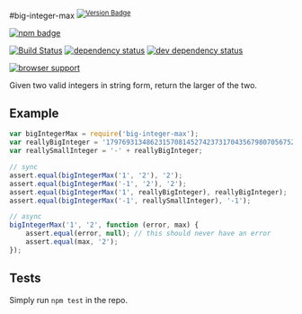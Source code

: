#big-integer-max <sup>[![Version Badge][npm-version-svg]][npm-url]</sup>

[![npm badge][npm-badge-png]][npm-url]

[![Build Status][travis-svg]][travis-url]
[![dependency status][deps-svg]][deps-url]
[![dev dependency status][dev-deps-svg]][dev-deps-url]

[![browser support][testling-png]][testling-url]

Given two valid integers in string form, return the larger of the two.

## Example

```js
var bigIntegerMax = require('big-integer-max');
var reallyBigInteger = '179769313486231570814527423731704356798070567525844996598917476803157260780028538760589558632766878171540458953514382464234321326889464182768467546703537516986049910576551282076245490090389328944075868508455133942304583236903222948165808559332123348274797826204144723168738177180919299881250404026184124858368';
var reallySmallInteger = '-' + reallyBigInteger;

// sync
assert.equal(bigIntegerMax('1', '2'), '2');
assert.equal(bigIntegerMax('-1', '2'), '2');
assert.equal(bigIntegerMax('1', reallyBigInteger), reallyBigInteger);
assert.equal(bigIntegerMax('-1', reallySmallInteger), '-1');

// async
bigIntegerMax('1', '2', function (error, max) {
	assert.equal(error, null); // this should never have an error
	assert.equal(max, '2');
});
```

## Tests
Simply run `npm test` in the repo.

[npm-url]: https://npmjs.org/package/big-integer-max
[npm-version-svg]: http://vb.teelaun.ch/ljharb/big-integer-max.svg
[travis-svg]: https://travis-ci.org/ljharb/big-integer-max.svg
[travis-url]: https://travis-ci.org/ljharb/big-integer-max
[deps-svg]: https://david-dm.org/ljharb/big-integer-max.svg
[deps-url]: https://david-dm.org/ljharb/big-integer-max
[dev-deps-svg]: https://david-dm.org/ljharb/big-integer-max/dev-status.svg
[dev-deps-url]: https://david-dm.org/ljharb/big-integer-max#info=devDependencies
[testling-png]: https://ci.testling.com/ljharb/big-integer-max.png
[testling-url]: https://ci.testling.com/ljharb/big-integer-max
[npm-badge-png]: https://nodei.co/npm/big-integer-max.png?downloads=true&stars=true

